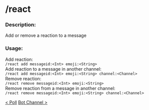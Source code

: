 # /react

### Description:

Add or remove a reaction to a message<br>

### Usage:

Add reaction:<br>
`/react add messageid:<Int> emoji:<String>`<br>
Add reaction to a message in another channel:<br>
`/react add messageid:<Int> emoji:<String> channel:<Channel>`<br>
Remove reaction:<br>
`/react remove messageid:<Int> emoji:<String>`<br>
Remove reaction from a message in another channel:<br>
`/react remove messageid:<Int> emoji:<String> channel:<Channel>`<br>

<a class="button prev" href="./#/commands/basiccommands/poll" role="button">< Poll</a>
<a class="button next" href="./#/commands/utilitycommands/botchannel" role="button">Bot Channel ></a>
